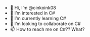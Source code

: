 - 👋 Hi, I’m @oinkoink08
- 👀 I’m interested in C#
- 🌱 I’m currently learning C#
- 💞️ I’m looking to collaborate on C#
- 📫 How to reach me on C#?? What?

<!---
oinkoink08/oinkoink08 is a ✨ special ✨ repository because its `README.md` (this file) appears on your GitHub profile.
You can click the Preview link to take a look at your changes.
--->
